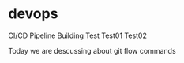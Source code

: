 # devops
CI/CD Pipeline Building
Test
Test01
Test02

Today we are descussing about git flow commands
